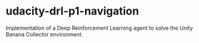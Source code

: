 # udacity-drl-p1-navigation
Implementation of a Deep Reinforcement Learning agent to solve the Unity Banana Collector environment. 
